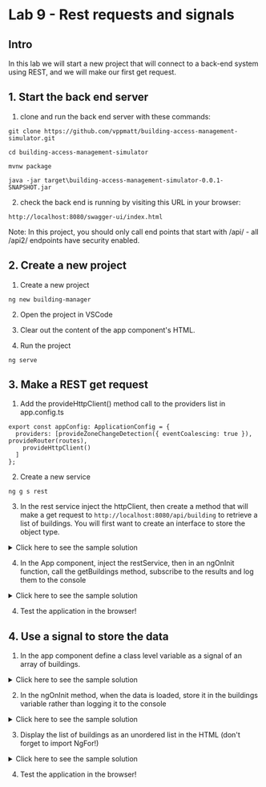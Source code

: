 # Lab 9 - Rest requests and signals

## Intro

In this lab we will start a new project that will connect to a back-end system using REST, and we will make our first get request.

## 1. Start the back end server

1. clone and run the back end server with these commands:

```
git clone https://github.com/vppmatt/building-access-management-simulator.git

cd building-access-management-simulator

mvnw package

java -jar target\building-access-management-simulator-0.0.1-SNAPSHOT.jar
```

2. check the back end is running by visiting this URL in your browser:

`
http://localhost:8080/swagger-ui/index.html
`

Note: In this project, you should only call end points that start with /api/ - all /api2/ endpoints have security enabled.

## 2. Create a new project

1. Create a new project 

`
ng new building-manager
`

2. Open the project in VSCode

3. Clear out the content of the app component's HTML.

4. Run the project

`
ng serve
`


## 3. Make a REST get request

1. Add the provideHttpClient() method call to the providers list in app.config.ts

```
export const appConfig: ApplicationConfig = {
  providers: [provideZoneChangeDetection({ eventCoalescing: true }), provideRouter(routes),
    provideHttpClient()
  ]
};
```

2. Create a new service 

`
ng g s rest
`

3. In the rest service inject the httpClient, then create a method that will make a get request to `http://localhost:8080/api/building` to retrieve a list of buildings. You will first want to create an interface to store the object type.

<details>
<summary>
Click here to see the sample solution
</summary>

```
export interface Building {
  id: number;
  name: string;  
}
```

```
export class RestService {

  constructor(private httpClient: HttpClient) { }

  getBuildings() : Observable<Building[]> {
    return this.httpClient.get<Building[]>('http://localhost:8080/api/building');
  }

}
```
</details>

4. In the App component, inject the restService, then in an ngOnInit function, call the getBuildings method, subscribe to the results and log them to the console

<details>
<summary>
Click here to see the sample solution
</summary>

```
  constructor(private restService: RestService) {}

  ngOnInit(): void {
    this.restService.getBuildings().subscribe(buildings => {
      console.log('Buildings fetched on app init:', buildings);
    });
  }
```
</details>

4. Test the application in the browser!

## 4. Use a signal to store the data 

1. In the app component define a class level variable as a signal of an array of buildings.

<details>
<summary>
Click here to see the sample solution
</summary>

```
  buildings = signal<Building[]>([]);
```
</details>

2. In the ngOnInit method, when the data is loaded, store it in the buildings variable rather than logging it to the console

<details>
<summary>
Click here to see the sample solution
</summary>

```
  ngOnInit(): void {
    this.restService.getBuildings().subscribe(data => {
      this.buildings.set(data);
    });
```
</details>

3. Display the list of buildings as an unordered list in the HTML (don't forget to import NgFor!)

<details>
<summary>
Click here to see the sample solution
</summary>

```
<h1>Buildings</h1>

<ul>
    <li *ngFor="let building of buildings()">
        {{ building.name }} 
    </li>
</ul>
```
</details>

4. Test the application in the browser!


